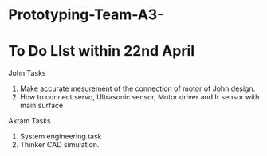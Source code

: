 # Prototyping-Team-A3-
# To Do LIst within 22nd April
John Tasks
1. Make accurate mesurement of the connection of motor of John design. 
2. How to connect servo, Ultrasonic sensor, Motor driver and Ir sensor with main surface



Akram Tasks. 

1. System engineering task 
2. Thinker CAD simulation. 
